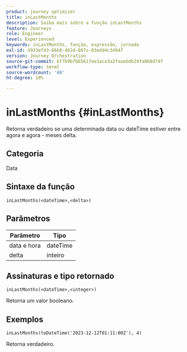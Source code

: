 ```yaml
---
product: journey optimizer
title: inLastMonths
description: Saiba mais sobre a função inLastMonths
feature: Journeys
role: Engineer
level: Experienced
keywords: inLastMonths, função, expressão, jornada
exl-id: 4933ef43-66b8-462d-867c-03edd4c34947
version: Journey Orchestration
source-git-commit: 6f7b9bfb65617ee1ace3a2faaebdb24fa068d74f
workflow-type: tm+mt
source-wordcount: '48'
ht-degree: 18%

---
```


# inLastMonths {#inLastMonths}

Retorna verdadeiro se uma determinada data ou dateTime estiver entre agora e agora - meses delta.

## Categoria

Data

## Sintaxe da função

`inLastMonths(<dateTime>,<delta>)`

## Parâmetros

| Parâmetro | Tipo |
|-----------|------------------|
| data e hora | dateTime |
| delta | inteiro |

## Assinaturas e tipo retornado

`inLastMonths(<dateTime>,<integer>)`

Retorna um valor booleano.

## Exemplos

`inLastMonths(toDateTime('2023-12-12T01:11:00Z'), 4)`

Retorna verdadeiro.
